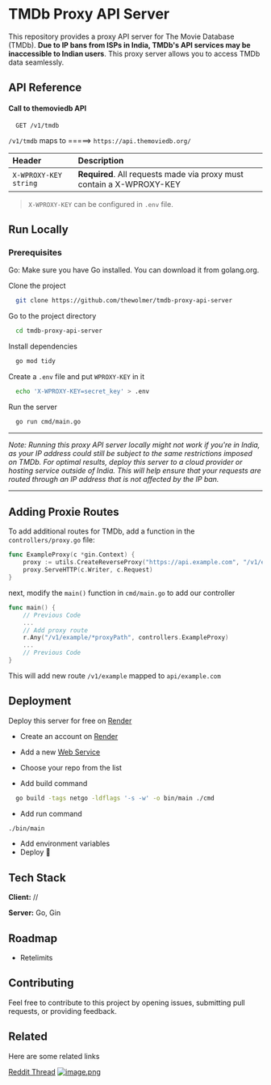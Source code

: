 
# TMDb Proxy API Server

This repository provides a proxy API server for The Movie Database (TMDb). **Due to IP bans from ISPs in India, TMDb's API services may be inaccessible to Indian users**. This proxy server allows you to access TMDb data seamlessly.


## API Reference

#### Call to themoviedb API

```http
  GET /v1/tmdb
```

`/v1/tmdb` maps to =====> `https://api.themoviedb.org/`


| Header | Description                       |
| :-------- | :------------------------------- |
| `X-WPROXY-KEY`       `string` | **Required**. All requests made via proxy must contain a X-WPROXY-KEY |


> `X-WPROXY-KEY` can be configured in `.env` file.



## Run Locally


### Prerequisites
Go: Make sure you have Go installed. You can download it from golang.org.

Clone the project

```bash
  git clone https://github.com/thewolmer/tmdb-proxy-api-server
```

Go to the project directory

```bash
  cd tmdb-proxy-api-server
```

Install dependencies

```bash
  go mod tidy
```

Create a `.env` file and put `WPROXY-KEY` in it

```bash
  echo 'X-WPROXY-KEY=secret_key' > .env
```

Run the server
```bash
  go run cmd/main.go
```
---

*Note: Running this proxy API server locally might not work if you're in India, as your IP address could still be subject to the same restrictions imposed on TMDb. For optimal results, deploy this server to a cloud provider or hosting service outside of India. This will help ensure that your requests are routed through an IP address that is not affected by the IP ban.*

---

## Adding Proxie Routes
To add additional routes for TMDb, add a function in the `controllers/proxy.go` file: 
```go
func ExampleProxy(c *gin.Context) {
	proxy := utils.CreateReverseProxy("https://api.example.com", "/v1/example")
	proxy.ServeHTTP(c.Writer, c.Request)
}
```
next, modify the `main()` function in `cmd/main.go` to add our controller
```go
func main() {
    // Previous Code
    ...
    // Add proxy route
	r.Any("/v1/example/*proxyPath", controllers.ExampleProxy)
    ...
    // Previous Code
}
```

This will add new route `/v1/example` mapped to `api/example.com`

## Deployment

Deploy this server for free on [Render](https://render.com/)

 - Create an account on [Render](https://render.com/)

- Add a new [Web Service](https://dashboard.render.com/web/new)

- Choose your repo from the list

- Add build command
```bash
  go build -tags netgo -ldflags '-s -w' -o bin/main ./cmd

```
- Add run command 
```bash
./bin/main
```
- Add environment variables 
- Deploy 🚀


## Tech Stack

**Client:** //

**Server:** Go, Gin


## Roadmap

- Retelimits



## Contributing

Feel free to contribute to this project by opening issues, submitting pull requests, or providing feedback.


## Related

Here are some related links

[Reddit Thread](https://www.reddit.com/r/NovaVideoPlayer/comments/1beft2v/information_tmdb_is_not_accessible_in_india/)
[![image.png](https://i.postimg.cc/SQthfH4V/image.png)](https://www.themoviedb.org/talk/65ebdf52b7d352017be51b55)

